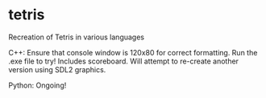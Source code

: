# tetris
Recreation of Tetris in various languages

C++: Ensure that console window is 120x80 for correct formatting.
     Run the .exe file to try! Includes scoreboard.
     Will attempt to re-create another version using SDL2 graphics.

Python: Ongoing!
